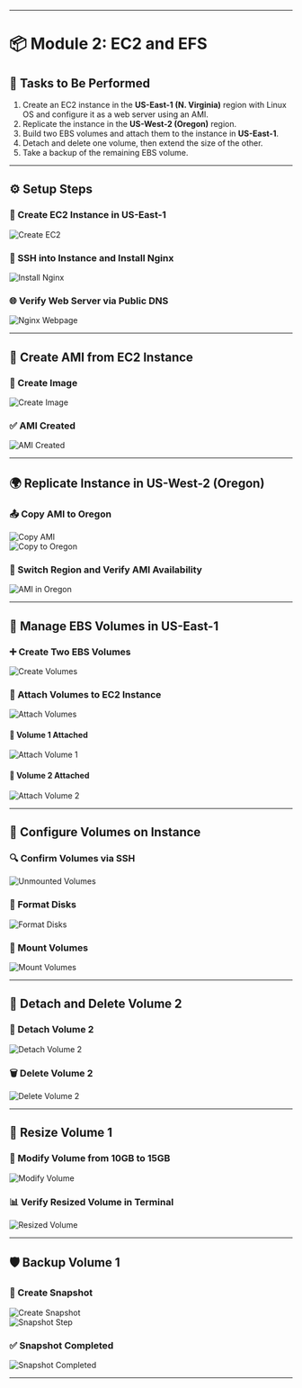 
---

# 📦 Module 2: EC2 and EFS

## 📝 Tasks to Be Performed

1. Create an EC2 instance in the **US-East-1 (N. Virginia)** region with Linux OS and configure it as a web server using an AMI.
2. Replicate the instance in the **US-West-2 (Oregon)** region.
3. Build two EBS volumes and attach them to the instance in **US-East-1**.
4. Detach and delete one volume, then extend the size of the other.
5. Take a backup of the remaining EBS volume.

---

## ⚙️ Setup Steps

### 🚀 Create EC2 Instance in US-East-1
![Create EC2](images/WebserverNVirginia.png)

### 🔧 SSH into Instance and Install Nginx
![Install Nginx](images/NginxInstalledRunning.png)

### 🌐 Verify Web Server via Public DNS
![Nginx Webpage](images/NginxWebpageLoaded.png)

---

## 📸 Create AMI from EC2 Instance

### 🧱 Create Image
![Create Image](images/CreateImage.png)

### ✅ AMI Created
![AMI Created](images/AMICreated.png)

---

## 🌍 Replicate Instance in US-West-2 (Oregon)

### 📤 Copy AMI to Oregon
![Copy AMI](images/CopyAMI.png)  
![Copy to Oregon](images/CopyAMIToOregonRegion.png)

### 🔄 Switch Region and Verify AMI Availability
![AMI in Oregon](images/AMIAvailableInOregon.png)

---

## 💾 Manage EBS Volumes in US-East-1

### ➕ Create Two EBS Volumes
![Create Volumes](images/2VolumesCreated.png)

### 🔗 Attach Volumes to EC2 Instance
![Attach Volumes](images/AttachVolume.png)

#### 📎 Volume 1 Attached
![Attach Volume 1](images/AtttachVolume1ToEc2Instance.png)

#### 📎 Volume 2 Attached
![Attach Volume 2](images/AtttachVolume2ToEc2Instance.png)

---

## 🧪 Configure Volumes on Instance

### 🔍 Confirm Volumes via SSH
![Unmounted Volumes](images/UnmountedVolumesonInstance.png)

### 🧼 Format Disks
![Format Disks](images/formatDisks.png)

### 📂 Mount Volumes
![Mount Volumes](images/MountVolumes.png)

---

## 🧹 Detach and Delete Volume 2

### 🔌 Detach Volume 2
![Detach Volume 2](images/DetachVolume2.png)

### 🗑️ Delete Volume 2
![Delete Volume 2](images/DeleteVolume2.png)

---

## 📏 Resize Volume 1

### 🔧 Modify Volume from 10GB to 15GB
![Modify Volume](images/ModifyVolume1From10G-to-15G.png)

### 📊 Verify Resized Volume in Terminal
![Resized Volume](images/Volume1Resized.png)

---

## 🛡️ Backup Volume 1

### 📸 Create Snapshot
![Create Snapshot](images/CreateSnapShotOfVolume1.png)  
![Snapshot Step](images/CreateSnapShotOfVolume1-nextstep.png)

### ✅ Snapshot Completed
![Snapshot Completed](images/CompletedSnapshot.png)

---
